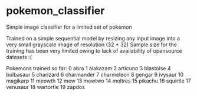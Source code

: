 # pokemon_classifier
Simple image classifier for a limited set of pokemon

Trained on a simple sequential model by resizing any input image into a very small grayscale image of resolution (32 * 32)
Sample size for the training has been very limited owing to lack of availability of opensource datasets :(

Pokemons trained so far:
0 abra
1 alakazam
2 articuno
3 blastoise
4 bulbasaur
5 charizard
6 charmander
7 charmeleon
8 gengar
9 ivysaur
10 magikarp
11 meowth
12 mew
13 mewtwo
14 moltres
15 pikachu
16 squirtle
17 venusaur
18 wartortle
19 zapdos
